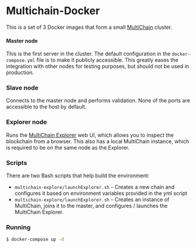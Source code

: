 # Multichain-Docker

This is a set of 3 Docker images that form a small [MultiChain](http://www.multichain.com/) cluster. 

#### Master node

This is the first server in the cluster. The default configuration in the `docker-compose.yml` file is to make it publicly accessible. This greatly eases the integration with other nodes for testing purposes, but should not be used in production.

### Slave node

Connects to the master node and performs validation. None of the ports are accessible to the host by default.

### Explorer node

Runs the [MultiChain Explorer](https://github.com/MultiChain/multichain-explorer) web UI, which allows you to inspect the blockchain from a browser. This also has a local MultiChain instance, which is required to be on the same node as the Explorer.

### Scripts

There are two Bash scripts that help build the environment:

* `multichain-explore/launchExplorer.sh` - Creates a new chain and configures it based on environment variables provided in the yml script
* `multichain-explore/launchExplorer.sh` - Creates an instance of MultiChain, joins it to the master, and configures / launches the MultiChain Explorer.


### Running

```sh
$ docker-compose up -d
```

